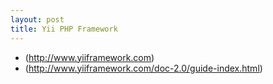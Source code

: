 ```yaml
---
layout: post
title: Yii PHP Framework
---
```


  * (http://www.yiiframework.com)
  * (http://www.yiiframework.com/doc-2.0/guide-index.html)
